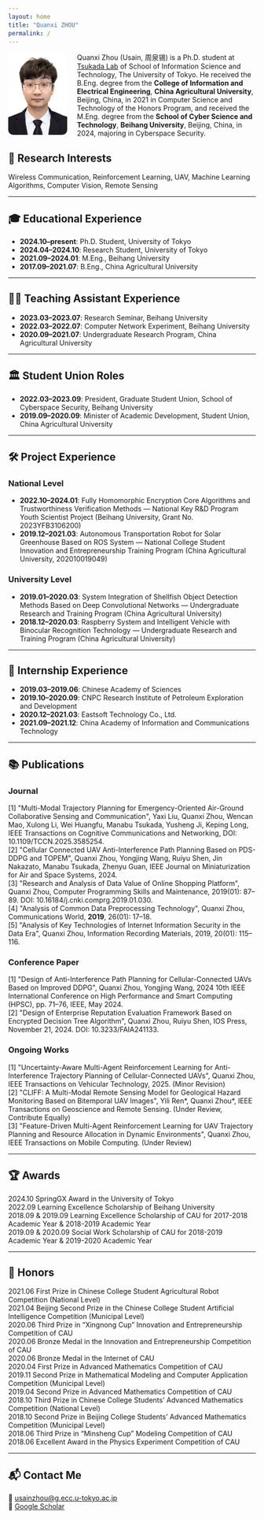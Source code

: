 ```yaml
---
layout: home
title: "Quanxi ZHOU"
permalink: /
---
```


<img src="usain.jpg" alt="Quanxi Zhou" style="float: left; margin-right: 20px; width: 120px; border-radius: 10px;" />

Quanxi Zhou (Usain, 周泉锡) is a Ph.D. student at [Tsukada Lab](https://tlab.hongo.wide.ad.jp/ja/) of School of Information Science and Technology, The University of Tokyo. He received the B.Eng. degree from the **College of Information and Electrical Engineering**, **China Agricultural University**, Beijing, China, in 2021 in Computer Science and Technology of the Honors Program, and received the M.Eng. degree from the **School of Cyber Science and Technology**, **Beihang University**, Beijing, China, in 2024, majoring in Cyberspace Security.

## 🔬 Research Interests

Wireless Communication, Reinforcement Learning, UAV, Machine Learning Algorithms, Computer Vision, Remote Sensing

---

## 🎓 Educational Experience

- **2024.10–present**: Ph.D. Student, University of Tokyo  
- **2024.04–2024.10**: Research Student, University of Tokyo  
- **2021.09–2024.01**: M.Eng., Beihang University  
- **2017.09–2021.07**: B.Eng., China Agricultural University  

---

## 👩‍🏫 Teaching Assistant Experience

- **2023.03–2023.07**: Research Seminar, Beihang University  
- **2022.03–2022.07**: Computer Network Experiment, Beihang University  
- **2020.09–2021.07**: Undergraduate Research Program, China Agricultural University  

---

## 🏛️ Student Union Roles

- **2022.03–2023.09**: President, Graduate Student Union, School of Cyberspace Security, Beihang University  
- **2019.09–2020.09**: Minister of Academic Development, Student Union, China Agricultural University  

---

## 🛠️ Project Experience

### National Level

- **2022.10–2024.01**: Fully Homomorphic Encryption Core Algorithms and Trustworthiness Verification Methods — National Key R&D Program Youth Scientist Project (Beihang University, Grant No. 2023YFB3106200)  
- **2019.12–2021.03**: Autonomous Transportation Robot for Solar Greenhouse Based on ROS System — National College Student Innovation and Entrepreneurship Training Program (China Agricultural University, 202010019049)  

### University Level

- **2019.01–2020.03**: System Integration of Shellfish Object Detection Methods Based on Deep Convolutional Networks — Undergraduate Research and Training Program (China Agricultural University)  
- **2018.12–2020.03**: Raspberry System and Intelligent Vehicle with Binocular Recognition Technology — Undergraduate Research and Training Program (China Agricultural University)  

---

## 💼 Internship Experience

- **2019.03–2019.06**: Chinese Academy of Sciences  
- **2019.10–2020.09**: CNPC Research Institute of Petroleum Exploration and Development  
- **2020.12–2021.03**: Eastsoft Technology Co., Ltd.  
- **2021.09–2021.12**: China Academy of Information and Communications Technology  

---

## 📚 Publications

### Journal
[1] "Multi-Modal Trajectory Planning for Emergency-Oriented Air-Ground Collaborative Sensing and Communication", Yaxi Liu, Quanxi Zhou, Wencan Mao, Xulong Li, Wei Huangfu, Manabu Tsukada, Yusheng Ji, Keping Long, IEEE Transactions on Cognitive Communications and Networking, DOI: 10.1109/TCCN.2025.3585254.  
[2] "Cellular Connected UAV Anti-Interference Path Planning Based on PDS-DDPG and TOPEM", Quanxi Zhou, Yongjing Wang, Ruiyu Shen, Jin Nakazato, Manabu Tsukada, Zhenyu Guan, IEEE Journal on Miniaturization for Air and Space Systems, 2024.  
[3] "Research and Analysis of Data Value of Online Shopping Platform", Quanxi Zhou, Computer Programming Skills and Maintenance, 2019(01): 87–89. DOI: 10.16184/j.cnki.comprg.2019.01.030.  
[4] "Analysis of Common Data Preprocessing Technology", Quanxi Zhou, Communications World, **2019**, 26(01): 17–18.  
[5] "Analysis of Key Technologies of Internet Information Security in the Data Era", Quanxi Zhou, Information Recording Materials, 2019, 20(01): 115–116.  

### Conference Paper  
[1] "Design of Anti-Interference Path Planning for Cellular-Connected UAVs Based on Improved DDPG", Quanxi Zhou, Yongjing Wang, 2024 10th IEEE International Conference on High Performance and Smart Computing (HPSC), pp. 71–76, IEEE, May 2024.  
[2] "Design of Enterprise Reputation Evaluation Framework Based on Encrypted Decision Tree Algorithm", Quanxi Zhou, Ruiyu Shen, IOS Press, November 21, 2024. DOI: 10.3233/FAIA241133.  

### Ongoing Works  
[1] "Uncertainty-Aware Multi-Agent Reinforcement Learning for Anti-Interference Trajectory Planning of Cellular-Connected UAVs", Quanxi Zhou, IEEE Transactions on Vehicular Technology, 2025. (Minor Revision)  
[2] "CLIFF: A Multi-Modal Remote Sensing Model for Geological Hazard Monitoring Based on Bitemporal UAV Images", Yili Ren*, Quanxi Zhou*, IEEE Transactions on Geoscience and Remote Sensing. (Under Review, Contribute Equally)  
[3] "Feature-Driven Multi-Agent Reinforcement Learning for UAV Trajectory Planning and Resource Allocation in Dynamic Environments", Quanxi Zhou, IEEE Transactions on Mobile Computing. (Under Review)  

---

## 🏆 Awards

2024.10 SpringGX Award in the University of Tokyo  
2022.09 Learning Excellence Scholarship of Beihang University  
2018.09 & 2019.09 Learning Excellence Scholarship of CAU for 2017-2018 Academic Year & 2018-2019 Academic Year  
2019.09 & 2020.09 Social Work Scholarship of CAU for 2018-2019 Academic Year & 2019-2020 Academic Year  

---

## 🥇 Honors

2021.06 First Prize in Chinese College Student Agricultural Robot Competition (National Level)  
2021.04 Beijing Second Prize in the Chinese College Student Artificial Intelligence Competition (Municipal Level)  
2020.06 Third Prize in “Xingnong Cup” Innovation and Entrepreneurship Competition of CAU  
2020.06 Bronze Medal in the Innovation and Entrepreneurship Competition of CAU  
2020.06 Bronze Medal in the Internet of CAU  
2020.04 First Prize in Advanced Mathematics Competition of CAU  
2019.11 Second Prize in Mathematical Modeling and Computer Application Competition (Municipal Level)  
2019.04 Second Prize in Advanced Mathematics Competition of CAU  
2018.10 Third Prize in Chinese College Students’ Advanced Mathematics Competition (National Level)  
2018.10 Second Prize in Beijing College Students’ Advanced Mathematics Competition (Municipal Level)  
2018.06 Third Prize in “Minsheng Cup” Modeling Competition of CAU  
2018.06 Excellent Award in the Physics Experiment Competition of CAU

---

## 📬 Contact Me

📧 [usainzhou@g.ecc.u-tokyo.ac.jp](mailto:usainzhou@g.ecc.u-tokyo.ac.jp)  
🔗 [Google Scholar](https://scholar.google.com/citations?hl=en&user=P2mHCpgAAAAJ)  
